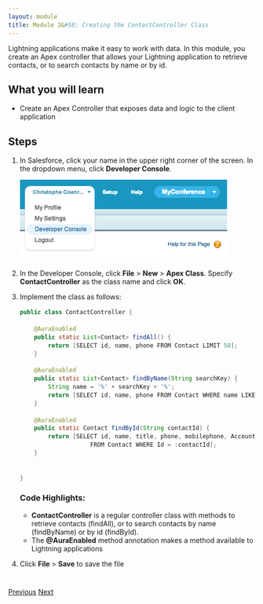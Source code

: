 ```yaml
---
layout: module
title: Module 3&#58; Creating the ContactController Class
---
```


Lightning applications make it easy to work with data. In this module, you create an Apex controller that allows your Lightning application to retrieve contacts, or to search contacts by name or by id.

## What you will learn
- Create an Apex Controller that exposes data and logic to the client application


## Steps

1. In Salesforce, click your name in the upper right corner of the screen. In the dropdown menu, click **Developer Console**.

    ![](images/devconsole.jpg)

1. In the Developer Console, click **File** > **New** > **Apex Class**. Specify **ContactController** as the class name and click **OK**.

2. Implement the class as follows:

    ```java
    public class ContactController {

        @AuraEnabled
        public static List<Contact> findAll() {
            return [SELECT id, name, phone FROM Contact LIMIT 50];
        }

        @AuraEnabled
        public static List<Contact> findByName(String searchKey) {
            String name = '%' + searchKey + '%';
            return [SELECT id, name, phone FROM Contact WHERE name LIKE :name LIMIT 50];
        }

        @AuraEnabled
        public static Contact findById(String contactId) {
            return [SELECT id, name, title, phone, mobilephone, Account.Name
                        FROM Contact WHERE Id = :contactId];
        }


    }
    ```


    ### Code Highlights:
    - **ContactController** is a regular controller class with methods to retrieve contacts (findAll),  or to search contacts by name (findByName) or by id (findById).
    - The **@AuraEnabled** method annotation makes a method available to Lightning applications

1. Click **File** > **Save** to save the file


<div class="row" style="margin-top:40px;">
<div class="col-sm-12">
<a href="setup-environment.html" class="btn btn-default"><i class="glyphicon glyphicon-chevron-left"></i> Previous</a>
<a href="create-lightning-application.html" class="btn btn-default pull-right">Next <i class="glyphicon glyphicon-chevron-right"></i></a>
</div>
</div>

